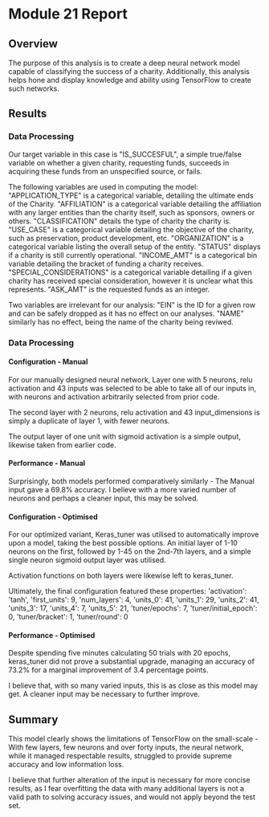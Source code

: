 # Module 21 Report

## Overview
The purpose of this analysis is to create a deep neural network model capable of classifying the success of a charity. Additionally, this analysis helps hone and display knowledge and ability using TensorFlow to create such networks.

## Results


### Data Processing
Our target variable in this case is "IS_SUCCESFUL", a simple true/false variable on whether a given charity, requesting funds, succeeds in acquiring these funds from an unspecified source, or fails.

The following variables are used in computing the model:
"APPLICATION_TYPE" is a categorical variable, detailing the ultimate ends of the Charity.
"AFFILIATION" is a categorical variable detailing the affiliation with any larger entities than the charity itself, such as sponsors, owners or others.
"CLASSIFICATION" details the type of charity the charity is.
"USE_CASE" is a categorical variable detailing the objective of the charity, such as preservation, product development, etc.
"ORGANIZATION" is a categorical variable listing the overall setup of the entity.
"STATUS" displays if a charity is still currently operational.
"INCOME_AMT" is a categorical bin variable detailing the bracket of funding a charity receives.
"SPECIAL_CONSIDERATIONS" is a categorical variable detailing if a given charity has received special consideration, however it is unclear what this represents.
"ASK_AMT" is the requested funds as an integer.

Two variables are irrelevant for our analysis:
"EIN" is the ID for a given row and can be safely dropped as it has no effect on our analyses.
"NAME" similarly has no effect, being the name of the charity being reviwed.


### Data Processing
#### Configuration - Manual
For our manually designed neural network, Layer one with 5 neurons, relu activation and 43 inputs was selected to be able to take all of our inputs in, with neurons and activation arbitrarily selected from prior code.

The second layer with 2 neurons, relu activation and 43 input_dimensions is simply a duplicate of layer 1, with fewer neurons.

The output layer of one unit with sigmoid activation is a simple output, likewise taken from earlier code.

#### Performance - Manual
Surprisingly, both models performed comparatively similarly - The Manual input gave a 69.8% accuracy. I believe with a more varied number of neurons and perhaps a cleaner input, this may be solved.

#### Configuration - Optimised
For our optimized variant, Keras_tuner was utilised to automatically improve upon a model, taking the best possible options. An initial layer of 1-10 neurons on the first, followed by 1-45 on the 2nd-7th layers, and a simple single neuron sigmoid output layer was utilised.

Activation functions on both layers were likewise left to keras_tuner.

Ultimately, the final configuration featured these properties:
'activation': 'tanh',
'first_units': 9,
'num_layers': 4,
'units_0': 41,
'units_1': 29,
'units_2': 41,
'units_3': 17,
'units_4': 7,
'units_5': 21,
'tuner/epochs': 7,
'tuner/initial_epoch': 0,
'tuner/bracket': 1,
'tuner/round': 0

#### Performance - Optimised
Despite spending five minutes calculating 50 trials with 20 epochs, keras_tuner did not prove a substantial upgrade, managing an accuracy of 73.2% for a marginal improvement of 3.4 percentage points.

I believe that, with so many varied inputs, this is as close as this model may get. A cleaner input may be necessary to further improve.

## Summary
This model clearly shows the limitations of TensorFlow on the small-scale - With few layers, few neurons and over forty inputs, the neural network, while it managed respectable results, struggled to provide supreme accuracy and low information loss.

I believe that further alteration of the input is necessary for more concise results, as I fear overfitting the data with many additional layers is not a valid path to solving accuracy issues, and would not apply beyond the test set.
